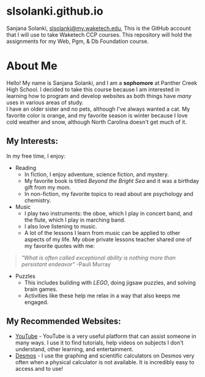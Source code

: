 # slsolanki.github.io

Sanjana Solanki,
slsolanki@my.waketech.edu,
This is the GitHub account that I will use to take Waketech CCP courses. This repository will hold the assignments for my Web, Pgm, & Db Foundation course.

# About Me  
Hello! My name is Sanjana Solanki, and I am a **sophomore** at Panther Creek High School. I decided to take this course because I am interested in learning how to program and develop websites as both things have _many_ uses in various areas of study.  
I have an older sister and no pets, although I've always wanted a cat. My favorite color is orange, and my favorite season is winter because I love cold weather and snow, although North Carolina doesn't get much of it.
## My Interests:  
In my free time, I enjoy:
* Reading
  * In fiction, I enjoy adventure, science fiction, and mystery.
  * My favorite book is titled _Beyond the Bright Sea_ and it was a birthday gift from my mom.
  * In non-fiction, my favorite topics to read about are psychology and chemistry. 
* Music
  * I play two instruments: the oboe, which I play in concert band, and the flute, which I play in marching band. 
  * I also love listening to music.
  * A lot of the lessons I learn from music can be applied to other aspects of my life. My oboe private lessons teacher shared one of my favorite quotes with me: 
>_"What is often called exceptional ability is nothing more than persistant endeavor"_ -Pauli Murray
* Puzzles
  * This includes building with _LEGO_, doing jigsaw puzzles, and solving brain games.
  * Activities like these help me relax in a way that also keeps me engaged.
## My Recommended Websites:  
* [YouTube](https://www.youtube.com/) - YouTube is a very useful platform that can assist someone in many ways. I use it to find tutorials, help videos on subjects I don't understand, other learning, and entertainment. 
* [Desmos](https://www.desmos.com/) - I use the graphing and scientific calculators on Desmos very often when a physical calculator is not available. It is incredibly easy to access and to use!